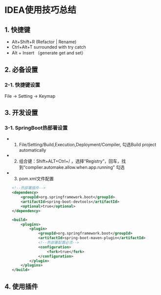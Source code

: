 # IDEA使用技巧总结

## 1. 快捷键

* Alt+Shift+R    (Refactor | Rename)
* Ctrl+Alt+T    surrounded with try catch
* Alt + Insert  （generate get and set）





## 2. 必备设置

### 2-1. 快捷键设置

File -> Setting -> Keymap







## 3. 开发设置

### 3-1. SpringBoot热部署设置

* 1) File/Setting/Build,Execution,Deployment/Compiler, 勾选Build project automatically

* 2) 组合键：Shift+ALT+Ctrl+/ ，选择“Registry”，回车，找到“complier.automake.allow.when.app.running” 勾选

* 3) pom.xml文件配置

  ```xml
  <!--热部署插件-->
  <dependency>
      <groupId>org.springframework.boot</groupId>
      <artifactId>spring-boot-devtools</artifactId>
      <optional>true</optional>
  </dependency>
  
  <build>
      <plugins>
          <plugin>
              <groupId>org.springframework.boot</groupId>
              <artifactId>spring-boot-maven-plugin</artifactId>
              <!--热部署配置必须-->
              <configuration>
                  <fork>true</fork>
              </configuration>
          </plugin>
      </plugins>
  </build>
  ```

  

## 4. 使用插件

